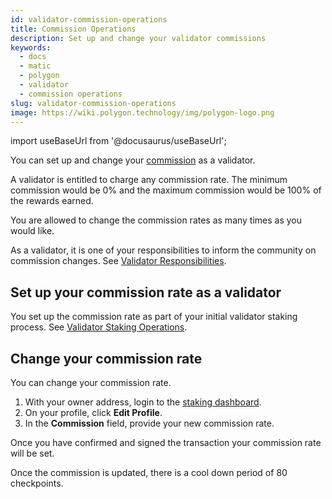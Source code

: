 ```yaml
---
id: validator-commission-operations
title: Commission Operations
description: Set up and change your validator commissions
keywords:
  - docs
  - matic
  - polygon
  - validator
  - commission operations
slug: validator-commission-operations
image: https://wiki.polygon.technology/img/polygon-logo.png
---
```

import useBaseUrl from '@docusaurus/useBaseUrl';

You can set up and change your [commission](/docs/maintain/glossary.md#commission) as a validator.

A validator is entitled to charge any commission rate. The minimum commission would be 0% and the maximum commission would be 100% of the rewards earned.

You are allowed to change the commission rates as many times as you would like.

As a validator, it is one of your responsibilities to inform the community on commission changes. See [Validator Responsibilities](/docs/pos/design/validator/responsibilities).

## Set up your commission rate as a validator

You set up the commission rate as part of your initial validator staking process. See [Validator Staking Operations](validator-staking-operations.md).

## Change your commission rate

You can change your commission rate.

1. With your owner address, login to the [staking dashboard](https://staking.polygon.technology/).
1. On your profile, click **Edit Profile**.
1. In the **Commission** field, provide your new commission rate.

Once you have confirmed and signed the transaction your commission rate will be set.

Once the commission is updated, there is a cool down period of 80 checkpoints.
